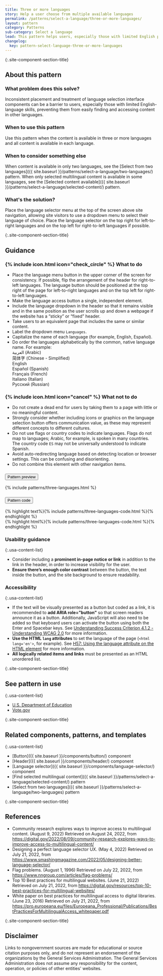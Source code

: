 ```yaml
---
title: Three or more languages
story: Help a user choose from multiple available languages
permalink: /patterns/select-a-language/three-or-more-languages/
layout: pattern
category: Patterns
sub-category: Select a language
lead: This pattern helps users, especially those with limited English proficiency, select their preferred language when visiting a website available in three or more languages, like English, Spanish, and Arabic.
changelog:
  key: pattern-select-language-three-or-more-languages
---
```


{:.site-component-section-title}
## About this pattern

### What problem does this solve?

Inconsistent placement and treatment of language selection interface components can be a barrier to users, especially those with limited English-language skills, preventing them from easily finding and accessing content in other languages.

### When to use this pattern

Use this pattern when the content is available in three or more languages and all content is available in each language.

### When to consider something else

When content is available in only two languages, see the [Select from two languages]({{ site.baseurl }}/patterns/select-a-language/two-languages/) pattern. When only selected multilingual content is available in some languages, see the [Selected content available]({{ site.baseurl }}/patterns/select-a-language/selected-content/) pattern.

### What's the solution?

Place the language selector menu at the top of the screen above site navigation, allowing site visitors to use a dropdown menu to select their language of choice. Place the language selector on the top right for left-to-right languages and on the top left for right-to-left languages if possible.

{:.site-component-section-title}
## Guidance

<div class="grid-row grid-gap-3">
  <div class="tablet:grid-col">
    <div class="do-dont">
      <div class="do-dont__do">
        <h3 class="do-dont__heading">
          {% include icon.html icon="check_circle" %}
          What to do
        </h3>
        <div class="do-dont__content">
          <ul>
            <li>Place the language menu button in the upper corner of the screen for consistency. If possible, flip the arrangement of the header for right-to-left languages. The language button should be positioned at the top right of the page for left-to-right languages and on the top left for right-to-left languages.</li>
            <li>Make the language access button a single, independent element.</li>
            <li>Include the language dropdown in the header so that it remains visible and in the same position as the user scrolls up and down a webpage if the website has a “sticky” or “fixed” header.</li>
            <li>Take users to an equivalent page that includes the same or similar content.</li>
            <li>Label the dropdown menu <code>Languages</code>.</li>
            <li>Capitalize the name of each language (for example, English, Español).</li>
            <li>Do order the languages alphabetically by the common, native language name. For example:<br/>
            <span lang="ar" xml:lang="ar">العربية</span> (Arabic)<br/>
            <span lang="zh" xml:lang="zh">简体字</span> (Chinese - Simplified)<br/>
            <span lang="en" xml:lang="en">English</span><br/>
            <span lang="es" xml:lang="es">Español</span> (Spanish)<br/>
            <span lang="fr" xml:lang="fr">Français</span> (French)<br/>
            <span lang="it" xml:lang="it">Italiano</span> (Italian)<br/>
            <span lang="ru" xml:lang="ru">Pусский</span> (Russian)</li>
          </ul>
        </div>
      </div>
    </div>
  </div>
  <div class="tablet:grid-col">
    <div class="do-dont">
      <div class="do-dont__dont">
        <h3 class="do-dont__heading">
          {% include icon.html icon="cancel" %}
          What not to do
        </h3>
        <div class="do-dont__content">
            <ul>
              <li>Do not create a dead end for users by taking them to a page with little or no meaningful content.</li>
              <li>Strongly consider whether including icons or graphics on the language selection button offers communication value, as these may represent different concepts to different cultures.</li>
              <li>Do not use flags or country codes to indicate languages. Flags do not map to languages; Arabic, for example, is spoken in many countries. The country code <code>ES</code> may not be universally understood to indicate Spanish.</li>
              <li>Avoid auto-redirecting language based on detecting location or browser settings. This can be confusing and disorienting.</li>
              <li>Do not combine this element with other navigation items.</li>
            </ul>
        </div>
      </div>
    </div>
  </div>
</div>

<div class="usa-accordion usa-accordion--bordered site-accordion-code site-component-preview margin-top-2">
  <h3 id="pattern-preview" class="usa-accordion__heading site-accordion-heading">
    <button type="button" class="usa-accordion__button" aria-controls="accordion-preview" aria-expanded="true">
      Pattern preview
    </button>
  </h3>
  <div id="accordion-preview" class="usa-accordion__content">
    {% include patterns/three-languages.html %}
  </div>
</div>
<div class="usa-accordion usa-accordion--bordered site-accordion-code site-component-preview">
  <h3 id="pattern-code" class="usa-accordion__heading site-accordion-heading">
    <button type="button" class="usa-accordion__button" aria-controls="accordion-code" aria-expanded="false">
      Pattern code
    </button>
  </h3>
  <div id="accordion-code" class="usa-accordion__content highlight-code copy-code">
    <div class="usa-sr-only">
      {% highlight text%}{% include patterns/three-languages-code.html %}{% endhighlight %}
    </div>
    {% highlight html%}{% include patterns/three-languages-code.html %}{% endhighlight %}
  </div>
</div>

### Usability guidance

{:.usa-content-list}
- Consider including a **prominent in-page notice or link** in addition to the link in the header, in order to increase visibility for the user.
- **Ensure there’s enough color contrast** between the button, the text inside the button, and the site background to ensure readability.

### Accessibility

{:.usa-content-list}
- If the text will be visually presented as a button but coded as a link, it is recommended to **add ARIA role="button"** so that screen readers announce it as a button. Additionally, JavaScript will also need to be added so that keyboard users can activate the button using both the Enter and Spacebar keys. See [Understanding Success Criterion 4.1.2 - Understanding WCAG 2.0](https://www.w3.org/TR/UNDERSTANDING-WCAG20/ensure-compat-rsv.html) for more information.
- **Use the HTML `lang` attributes** to set the language of the page (`<html lang='en'>`, for example). See [H57: Using the language attribute on the HTML element](https://www.w3.org/WAI/WCAG21/Techniques/html/H57.html) for more information.
- **All logically related items and links** must be presented as an HTML unordered list.

{:.site-component-section-title}
## See pattern in use

{:.usa-content-list}
- [U.S. Department of Education](https://www.ed.gov/about/ed-overview/notices-other-languages/persons-with-limited-english-proficiency)
- [Vote.gov](https://www.vote.gov)

{:.site-component-section-title}
## Related components, patterns, and templates

{:.usa-content-list}
- [Button]({{ site.baseurl }}/components/button/) component
- [Header]({{ site.baseurl }}/components/header/) component
- [Language selector]({{ site.baseurl }}/components/language-selector/) component
- [Find selected multilingual content]({{ site.baseurl }}/patterns/select-a-language/selected-content/) pattern
- [Select from two languages]({{ site.baseurl }}/patterns/select-a-language/two-languages) pattern

{:.site-component-section-title}
## References

- Community research explores ways to improve access to multilingual content. (August 9, 2022) Retrieved on August 24, 2022, from <https://digital.gov/2022/08/09/community-research-explores-ways-to-improve-access-to-multilingual-content/>
- Designing a perfect language selector UX. (May 4, 2022) Retrieved on July 21, 2022, from <https://www.smashingmagazine.com/2022/05/designing-better-language-selector/>
- Flag problems. (August 1, 1996) Retrieved on July 22, 2022, from <https://www.nngroup.com/articles/flag-problems/>
- Top 10 Best practices for multilingual websites. (June 21, 2022) Retrieved on July 21, 2022, from <https://digital.gov/resources/top-10-best-practices-for-multilingual-websites/>
- White paper on best practices for multilingual access to digital libraries. (June 23, 2016) Retrieved on July 21, 2022, from <https://pro.europeana.eu/files/Europeana_Professional/Publications/BestPracticesForMultilingualAccess_whitepaper.pdf>

{:.site-component-section-title}
## Disclaimer

Links to nongovernment sources are made for educational or source citation purposes only, and do not represent an endorsement of the organizations by the General Services Administration. The General Services Administration does not assume any responsibility for the content, operation, or policies of other entities' websites.
